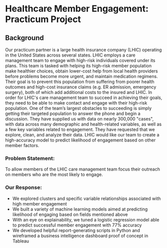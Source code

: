 # Healthcare Member Engagement: Practicum Project

## Background

Our practicum partner is a large health insurance company (LHIC) operating in the United
States across several states. LHIC employs a care
management team to engage with high-risk individuals covered under its plans. This team
is tasked with helping its high-risk member population make healthier choices, obtain
lower-cost help from local health providers before problems become more urgent, and
maintain medication regimens. Their goal is to prevent this population from suffering from
poorer health outcomes and high-cost insurance claims (e.g. ER admission, emergency
surgery), both of which add additional costs to the insured and LHIC.
In order for LHIC's care management team to succeed in achieving their goals,
they need to be able to make contact and engage with their high-risk population. One of
the team’s largest obstacles to succeeding is simply getting their targeted population to
answer the phone and begin a discussion. They have supplied us with data on nearly
300,000 "cases", with data across many demographic and health-related variables, as
well as a few key variables related to engagement. They have requested that we explore,
clean, and analyze their data. LHIC would like our team to create a high-accuracy model
to predict likelihood of engagement based on other member factors.

### Problem Statement:

To allow members of the LHIC care management team focus their outreach on members who are the most likely to engage.

### Our Response:

 - We explored clusters and specific variable relationships associated with high member engagement 
 - We built a variety of machine learning models aimed at predicting likelihood of engaging based on fields mentioned above
 - With an eye on explainability, we tuned a logistic regression model able to predict successful member engagement with 77% accuracy
 - We developed helpful report-generating scripts in Python and wireframed a business intelligence dashboard proof of concept in Tableau